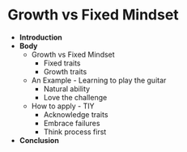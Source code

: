 # **Growth vs Fixed Mindset**

* **Introduction**
* **Body**
    * Growth vs Fixed Mindset
      * Fixed traits
      * Growth traits
    * An Example - Learning to play the guitar
         * Natural ability
         * Love the challenge
    * How to apply - TIY
      * Acknowledge traits
      * Embrace failures
      * Think process first
* **Conclusion**

